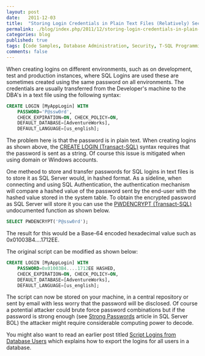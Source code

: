 ```yaml
---
layout: post
date:   2011-12-03
title:  "Storing Login Credentials in Plain Text Files (Relatively) Securely"
permalink: ./blog/index.php/2011/12/storing-login-credentials-in-plain-text-files-relatively-securely/
categories: blog
published: true
tags: [Code Samples, Database Administration, Security, T-SQL Programming, Coding Practices, Database Migration, Development, SQL Injection, SQL Server]
comments: false
---
```

When creating logins on different environments, such as on development, test and production instances, where SQL Logins are used these are sometimes created using the same password on all environments. The credentials are usually transferred from the Developer's machine to the DBA's in a text file using the following syntax:

``` sql
CREATE LOGIN [MyAppLogin] WITH
    PASSWORD='P@ssw0rd',
    CHECK_EXPIRATION=ON, CHECK_POLICY=ON,
    DEFAULT_DATABASE=[AdventureWorks],
    DEFAULT_LANGUAGE=[us_english];
```

The problem here is that the password is in plain text. When creating logins as shown above, the [CREATE LOGIN (Transact-SQL)](http://msdn.microsoft.com/en-us/library/ms189751.aspx) syntax requires that the password is sent as a string. Of course this issue is mitigated when using domain or Windows accounts.

One metheod to store and transfer passwords for SQL logins in text files is to store it as SQL Server would, in hashed format. As a sideline, when connecting and using SQL Authentication, the authentication mechanism will compare a hashed value of the password sent by the end-user with the hashed value stored in the system table. To obtain the encrypted password as SQL Server will store it you can use the [PWDENCRYPT (Transact-SQL)](http://msdn.microsoft.com/en-us/library/dd822791.aspx) undocumented function as shown below.

``` sql
SELECT PWDENCRYPT('P@ssw0rd');
```

The result for this would be a Base-64 encoded hexadecimal value such as 0x01003B4....1712EE.

The original script can be modified as shown below:

``` sql
CREATE LOGIN [MyAppLogin] WITH
    PASSWORD=0x01003B4....1712EE HASHED,
    CHECK_EXPIRATION=ON, CHECK_POLICY=ON,
    DEFAULT_DATABASE=[AdventureWorks],
    DEFAULT_LANGUAGE=[us_english];
```

The script can now be stored on your machine, in a central repository or sent by email with less worry that the password will be disclosed. Of course a potential attacker could brute force password combinations but if the password is strong enough (see [Strong Passwords](http://msdn.microsoft.com/en-us/library/ms161962.aspx) article in SQL Server BOL) the attacker might require considerable computing power to decode.

You might also want to read an earlier post titled [Script Logins from Database Users](/blog/index.php/2011/03/script-logins-from-database-users/) which explains how to export the logins for all users in a database.
